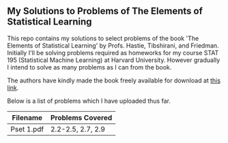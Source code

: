 ## My Solutions to Problems of The Elements of Statistical Learning
This repo contains my solutions to select problems of the book 'The Elements of Statistical Learning' by Profs. Hastie, Tibshirani, and Friedman. Initially I'll be solving problems required as homeworks for my course STAT 195 (Statistical Machine Learning) at Harvard University. However gradually I intend to solve as many problems as I can from the book.

The authors have kindly made the book freely available for download at [this link](https://web.stanford.edu/~hastie/Papers/ESLII.pdf).

Below is a list of problems which I have uploaded thus far.

|Filename     |Problems Covered     |
|-------------|---------------------|
|Pset 1.pdf   |2.2-2.5, 2.7, 2.9    |
